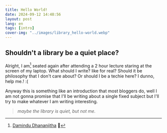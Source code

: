 ```yaml
---
title: Hello World!
date: 2024-09-12 14:48:56
layout: post
lang: en
tags: [intro]
cover-img: "../images/library_hello-world.webp"
---
```


## Shouldn't a library be a quiet place?

Alright, I am[^1] seated again after attending a 2 hour lecture staring at the
screen of my laptop. What should I write? like for real? Should it be
philosophy that I don't care about? Or should I be a techie here? I dunno, help
me.! :(

Anyway this is something like an introduction that most bloggers do,
well I am not gonna promise that I'll be writing about a single fixed subject
but I'll try to make whatever I am writing interesting.

> _maybe the library is quiet, but not me._

[^1]: [Damindu Dhananjitha](/about) 👋
